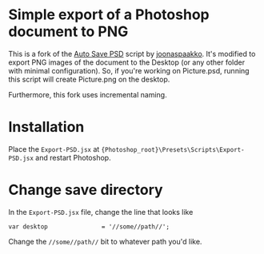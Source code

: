 # Simple export of a Photoshop document to PNG

This is a fork of the [Auto Save PSD](https://github.com/joonaspaakko/Photoshop-Auto-Save-PSD-script) script by [joonaspaakko](https://github.com/joonaspaakko). It's modified to export PNG images of the document to the Desktop (or any other folder with minimal configuration). So, if you're working on Picture.psd, running this script will create Picture.png on the desktop.

Furthermore, this fork uses incremental naming.

# Installation

Place the `Export-PSD.jsx` at `{Photoshop_root}\Presets\Scripts\Export-PSD.jsx` and restart Photoshop.

# Change save directory

In the `Export-PSD.jsx` file, change the line that looks like

    var desktop               = '//some//path//';

Change the `//some//path//` bit to whatever path you'd like.
